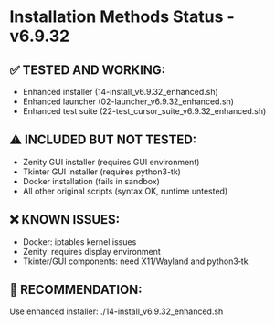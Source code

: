 # Installation Methods Status - v6.9.32

## ✅ TESTED AND WORKING:
- Enhanced installer (14-install_v6.9.32_enhanced.sh)
- Enhanced launcher (02-launcher_v6.9.32_enhanced.sh) 
- Enhanced test suite (22-test_cursor_suite_v6.9.32_enhanced.sh)

## ⚠️ INCLUDED BUT NOT TESTED:
- Zenity GUI installer (requires GUI environment)
 - Tkinter GUI installer (requires python3-tk)
- Docker installation (fails in sandbox)
- All other original scripts (syntax OK, runtime untested)

## ❌ KNOWN ISSUES:
- Docker: iptables kernel issues
- Zenity: requires display environment
 - Tkinter/GUI components: need X11/Wayland and python3‑tk

## 🎯 RECOMMENDATION:
Use enhanced installer: ./14-install_v6.9.32_enhanced.sh
